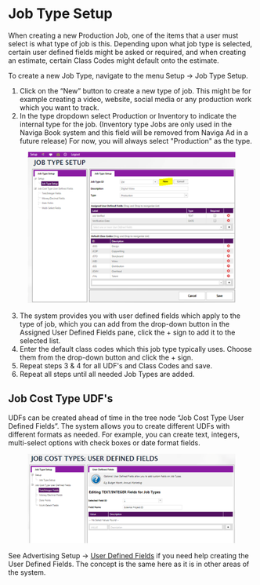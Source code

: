 # Job Type Setup

When creating a new Production Job, one of the items that a user must select is what type of job is this. Depending upon what job type is selected, certain user defined fields might be asked or required, and when creating an estimate, certain Class Codes might default onto the estimate.

To create a new Job Type, navigate to the menu Setup -> Job Type Setup.

1. Click on the “New” button to create a new type of job. This might be for example creating a video, website, social media or any production work which you want to track.
2. In the type dropdown select Production or Inventory to indicate the internal type for the job. (Inventory type Jobs are only used in the Naviga Book system and this field will be removed from Naviga Ad in a future release) For now, you will always select "Production" as the type.

<figure><img src="../../../.gitbook/assets/image (139).png" alt=""><figcaption></figcaption></figure>

3. The system provides you with user defined fields which apply to the type of job, which you can add from the drop-down button in the Assigned User Defined Fields pane, click the + sign to add it to the selected list.
4. Enter the default class codes which this job type typically uses. Choose them from the drop-down button and click the + sign.
5. Repeat steps 3 & 4 for all UDF's and Class Codes and save.
6. Repeat all steps until all needed Job Types are added.

## Job Cost Type UDF's

UDFs can be created ahead of time in the tree node “Job Cost Type User Defined Fields”. The system allows you to create different UDFs with different formats as needed. For example, you can create text, integers, multi-select options with check boxes or date format fields.

<figure><img src="../../../.gitbook/assets/image (207).png" alt=""><figcaption></figcaption></figure>

See Advertising Setup -> [User Defined Fields](../../advertising/setup/advertising-setup/user-defined-fields.md) if you need help creating the User Defined Fields. The concept is the same here as it is in other areas of the system.
